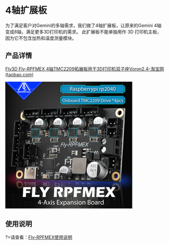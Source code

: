 # 4轴扩展板

为了满足客户对Gemini的多轴需求，我们做了4轴扩展板，让原来的Gemini 4轴变成8轴，满足更多3D打印机的需求。 此扩展板不能单独用作 3D 打印机主板，因为它不包含加热和温度测量模块。

## 产品详情

[Fly3D Fly-RPFMEX 4轴TMC2209拓展板用于3D打印机双子座Voron2.4-淘宝网 (taobao.com)](https://item.taobao.com/item.htm?spm=a1z10.5-c-s.w4002-23066022675.26.2f9d3903LR2K0T&id=676711922374)

![rpfmex](../../images/boards/fly_gemini_v3/rpfmex.jpg)

## 使用说明

?>请查看：[Fly-RPFMEX使用说明](/board/fly_rpfmex/ "点击即可跳转")

